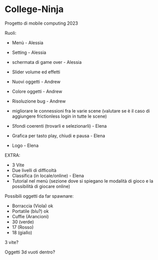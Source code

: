 # College-Ninja
Progetto di mobile computing 2023

Ruoli: 
- Menù - Alessia	
- Setting - Alessia
- schermata di game over - Alessia
- Slider volume ed effetti

- Nuovi oggetti - Andrew
- Colore oggetti - Andrew
- Risoluzione bug - Andrew
- migliorare le connessioni fra le varie scene (valutare se è il caso di aggiungere frictionless login in tutte le scene)
 
- Sfondi coerenti (trovarli e selezionarli) - Elena
- Grafica per tasto play, chiudi e pausa - Elena
- Logo - Elena

EXTRA:
- 3 Vite
- Due livelli di difficoltà
- Classifica (in locale/online) - Elena
- Tutorial nel menù (sezione dove si spiegano le modalità di gioco e la possibilità di giocare online)


Possibili oggetti da far spawnare:
 - Borraccia (Viola)   ok
 - Portatile (blu?)    ok
 - Cuffie (Arancioni)  
 - 30 (verde)
 - 17 (Rosso)
 - 18 (giallo)

3 vite?

Oggetti 3d vuoti dentro?



